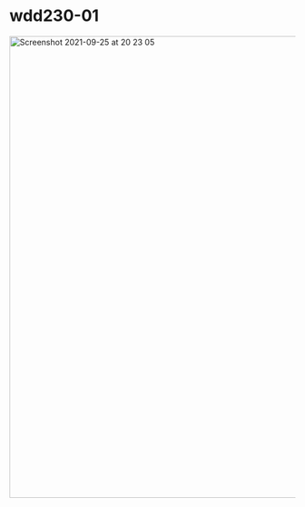 # wdd230-01 


<img width="813" alt="Screenshot 2021-09-25 at 20 23 05" src="https://user-images.githubusercontent.com/91080459/134782477-69cbdc1f-c12f-4dc5-b3c8-d05e922dcf7c.png">

